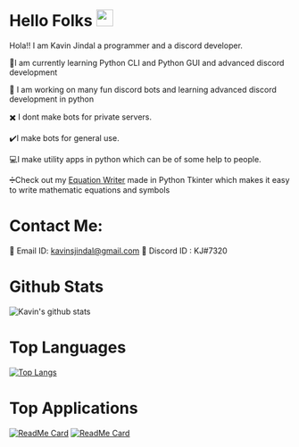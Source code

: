 # Hello Folks <img src="https://raw.githubusercontent.com/MartinHeinz/MartinHeinz/master/wave.gif" width="30px">
Hola!! I am Kavin Jindal a programmer and a discord developer.

:snake:I am currently learning Python CLI and Python GUI and advanced discord development

:radio_button: I am working on many fun discord bots and learning advanced discord development in python

:heavy_multiplication_x: I dont make bots for private servers.

:heavy_check_mark:I make bots for general use. 

:computer:I make utility apps in python which can be of some help to people. 

:heavy_division_sign:Check out my [Equation Writer](https://github.com/kavinjindal/Equation-Writer) made in Python Tkinter which makes it easy to write mathematic equations and symbols

# Contact Me:
:email: Email ID: kavinsjindal@gmail.com
:speech_balloon: Discord ID : KJ#7320

# Github Stats
![Kavin's github stats](https://github-readme-stats.vercel.app/api?username=kavinjindal&show_icons=true&theme=radical)

# Top Languages
[![Top Langs](https://github-readme-stats.vercel.app/api/top-langs/?username=kavinjindal&layout=demo)](https://github.com/kavinjindal/github-readme-stats)

# Top Applications

[![ReadMe Card](https://github-readme-stats.vercel.app/api/pin/?username=kavinjindal&repo=equation-writer)](https://github.com/kavinjindal/Equation-Writer)
[![ReadMe Card](https://github-readme-stats.vercel.app/api/pin/?username=kavinjindal&repo=Bruh-Bot)](https://github.com/kavinjindal/Bruh-Bot)
